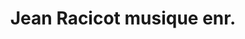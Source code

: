 ---
title: "Jean Racicot musique enr."
url: /mont-laurier/jean-racicot-musique-enr/
shop: musical instrument
---